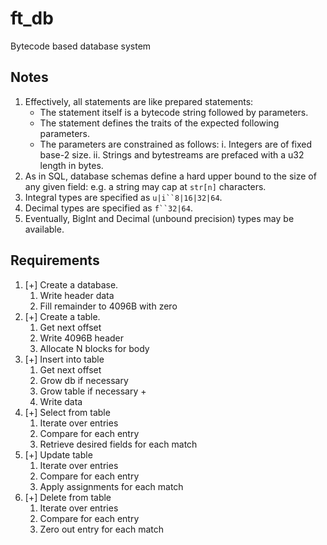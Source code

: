 ft_db
 ===
Bytecode based database system

Notes
 ---
1. Effectively, all statements are like prepared statements:
	- The statement itself is a bytecode string followed by parameters.
	- The statement defines the traits of the expected following parameters.
	- The parameters are constrained as follows:
		i. Integers are of fixed base-2 size.
		ii. Strings and bytestreams are prefaced with a u32 length in bytes.
2. As in SQL, database schemas define a hard upper bound to the size of any given field: e.g. a string may cap at `str[n]` characters.
3. Integral types are specified as `u|i``8|16|32|64`.
4. Decimal types are specified as `f``32|64`.
5. Eventually, BigInt and Decimal (unbound precision) types may be available.

Requirements
------------
1. [+] Create a database.
    1. Write header data
    2. Fill remainder to 4096B with zero
2. [+] Create a table.
    1. Get next offset
    2. Write 4096B header
    3. Allocate N blocks for body
3. [+] Insert into table
    1. Get next offset
    2. Grow db if necessary
    3. Grow table if necessary +
    4. Write data
4. [+] Select from table
    1. Iterate over entries
    2. Compare for each entry
    3. Retrieve desired fields for each match
5. [+] Update table
    1. Iterate over entries
    2. Compare for each entry
    3. Apply assignments for each match
6. [+] Delete from table
    1. Iterate over entries
    2. Compare for each entry
    3. Zero out entry for each match
